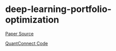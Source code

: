 # deep-learning-portfolio-optimization

[Paper Source](https://arxiv.org/pdf/2005.13665.pdf)
  

[QuantConnect Code](https://www.quantconnect.com/terminal/processCache/?request=embedded_backtest_4ebbe01bfea8c5ae6f98fcda38a50b1c.html)  
  
